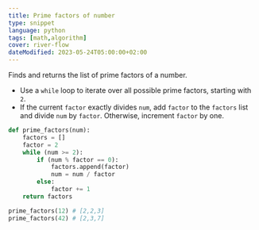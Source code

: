 ```yaml
---
title: Prime factors of number
type: snippet
language: python
tags: [math,algorithm]
cover: river-flow
dateModified: 2023-05-24T05:00:00+02:00
---
```


Finds and returns the list of prime factors of a number.

- Use a `while` loop to iterate over all possible prime factors, starting with `2`.
- If the current `factor` exactly divides `num`, add `factor` to the `factors` list and divide `num` by `factor`. Otherwise, increment `factor` by one.

```py
def prime_factors(num):
    factors = []
    factor = 2
    while (num >= 2):
        if (num % factor == 0):
            factors.append(factor)
            num = num / factor
        else:
            factor += 1
    return factors
```

```py
prime_factors(12) # [2,2,3]
prime_factors(42) # [2,3,7]
```
